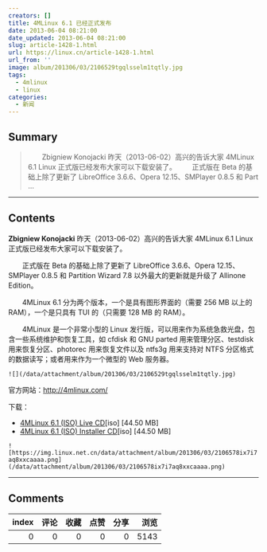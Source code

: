 ```yaml
---
creators: []
title: 4MLinux 6.1 已经正式发布
date: 2013-06-04 08:21:00
date_updated: 2013-06-04 08:21:00
slug: article-1428-1.html
url: https://linux.cn/article-1428-1.html
url_from: ''
image: album/201306/03/2106529tgqlsselm1tqtly.jpg
tags:
  - 4mlinux
  - linux
categories:
  - 新闻
---
```


## Summary

> 　　Zbigniew Konojacki 昨天（2013-06-02）高兴的告诉大家 4MLinux 6.1 Linux 正式版已经发布大家可以下载安装了。
> 　　正式版在 Beta 的基础上除了更新了 LibreOffice 3.6.6、Opera 12.15、SMPlayer 0.8.5 和 Part ...

***

<!-- more -->

## Contents

**Zbigniew Konojacki** 昨天（2013-06-02）高兴的告诉大家 4MLinux 6.1 Linux 正式版已经发布大家可以下载安装了。

　　正式版在 Beta 的基础上除了更新了 LibreOffice 3.6.6、Opera 12.15、SMPlayer 0.8.5 和 Partition Wizard 7.8 以外最大的更新就是升级了 Allinone Edition。

　　4MLinux 6.1 分为两个版本，一个是具有图形界面的（需要 256 MB 以上的 RAM），一个是只具有 TUI 的（只需要 128 MB 的 RAM）。

　　4MLinux 是一个非常小型的 Linux 发行版，可以用来作为系统急救光盘，包含一些系统维护和恢复工具，如 cfdisk 和 GNU parted 用来管理分区、testdisk 用来恢复分区、photorec 用来恢复文件以及 ntfs3g 用来支持对 NTFS 分区格式的数据读写；或者用来作为一个微型的 Web 服务器。

`![](/data/attachment/album/201306/03/2106529tgqlsselm1tqtly.jpg)`

官方网站：http://4mlinux.com/

下载：

* [4MLinux 6.1 (ISO) Live CD](http://sourceforge.net/projects/linux4m/files/6.0/updates/6.1/livecd/4MLinux-6.1.iso/download)[iso] [44.50 MB]
* [4MLinux 6.1 (ISO) Installer CD](http://sourceforge.net/projects/linux4m/files/6.0/updates/6.1/livecd/4MLinux-6.1-installer.iso/download)[iso] [44.50 MB]

`![https://img.linux.net.cn/data/attachment/album/201306/03/2106578ix7i7aq8xxcaaaa.png](/data/attachment/album/201306/03/2106578ix7i7aq8xxcaaaa.png)`

***

## Comments


|   index |   评论 |   收藏 |   点赞 |   分享 |   浏览 |
|--------:|-------:|-------:|-------:|-------:|-------:|
|       0 |      0 |      0 |      0 |      0 |   5143 |
